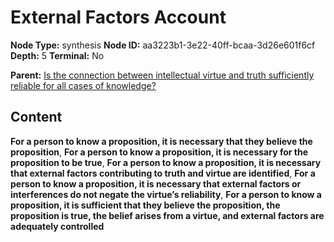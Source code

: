 # External Factors Account

**Node Type:** synthesis
**Node ID:** aa3223b1-3e22-40ff-bcaa-3d26e601f6cf
**Depth:** 5
**Terminal:** No

**Parent:** [Is the connection between intellectual virtue and truth sufficiently reliable for all cases of knowledge?](is-the-connection-between-intellectual-virtue-and-truth-sufficiently-reliable-for-all-cases-of-knowledge-antithesis-93cbedca-8e50-43ed-b8ee-b30e26969f4b.md)

## Content

**For a person to know a proposition, it is necessary that they believe the proposition**, **For a person to know a proposition, it is necessary for the proposition to be true**, **For a person to know a proposition, it is necessary that external factors contributing to truth and virtue are identified**, **For a person to know a proposition, it is necessary that external factors or interferences do not negate the virtue’s reliability**, **For a person to know a proposition, it is sufficient that they believe the proposition, the proposition is true, the belief arises from a virtue, and external factors are adequately controlled**
